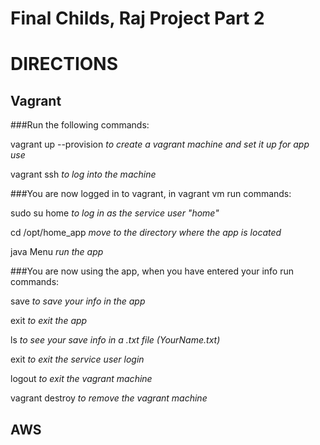 Final Childs, Raj Project Part 2
============================

DIRECTIONS
==========

## Vagrant

###Run the following commands:

vagrant up --provision *to create a vagrant machine and set it up for app use*

vagrant ssh *to log into the machine*

###You are now logged in to vagrant, in vagrant vm run commands:

sudo su home *to log in as the service user "home"*

cd /opt/home_app *move to the directory where the app is located*

java Menu *run the app*

###You are now using the app, when you have entered your info run commands:

save *to save your info in the app*

exit *to exit the app*

ls *to see your save info in a .txt file (YourName.txt)*

exit *to exit the service user login*

logout *to exit the vagrant machine*

vagrant destroy *to remove the vagrant machine*

## AWS

